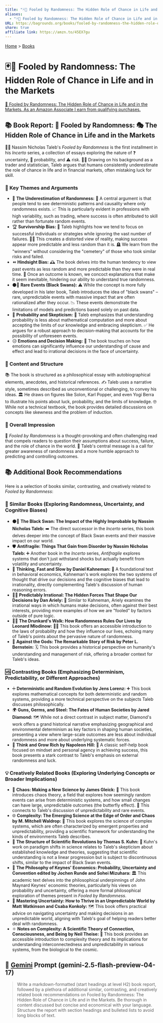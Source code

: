 ```yaml
---
title: "🃏🎲 Fooled by Randomness: The Hidden Role of Chance in Life and in the Markets"
aliases:
  - "🃏🎲 Fooled by Randomness: The Hidden Role of Chance in Life and in the Markets"
URL: https://bagrounds.org/books/fooled-by-randomness-the-hidden-role-of-chance-in-life-and-in-the-markets
share: true
affiliate link: https://amzn.to/45EX7gu
---
```

[Home](../index.md) > [Books](./index.md)  
# 🃏🎲 Fooled by Randomness: The Hidden Role of Chance in Life and in the Markets  
[🛒 Fooled by Randomness: The Hidden Role of Chance in Life and in the Markets. As an Amazon Associate I earn from qualifying purchases.](https://amzn.to/45EX7gu)  
  
## 📚 Book Report: 🎲 Fooled by Randomness: 🎭 The Hidden Role of Chance in Life and in the Markets  
  
👨‍🏫 Nassim Nicholas Taleb's *Fooled by Randomness* is the first installment in his *Incerto* series, a collection of essays exploring the nature of ❓ uncertainty, 🎰 probability, and ⚠️ risk. 🧑‍💼 Drawing on his background as a trader and statistician, Taleb argues that humans consistently underestimate the role of chance in life and in financial markets, often mistaking luck for skill.  
  
### 🔑 Key Themes and Arguments  
  
* 🎲 **The Underestimation of Randomness:** 🎯 A central argument is that people tend to see deterministic patterns and causality where only randomness exists. 📈 This is particularly evident in professions with high variability, such as trading, where success is often attributed to skill rather than fortunate random events.  
* 🏆 **Survivorship Bias:** 🔎 Taleb highlights how we tend to focus on successful individuals or strategies while ignoring the vast number of failures. 😵‍💫 This creates a distorted view of reality, making success appear more predictable and less random than it is. 🪦 We learn from the "winners" without considering the "cemetery" of those who took similar risks and failed.  
* ⏪ **Hindsight Bias:** 🕰️ The book delves into the human tendency to view past events as less random and more predictable than they were in real time. 🤯 Once an outcome is known, we concoct explanations that make it seem inevitable, hindering our ability to understand true randomness.  
* ⚫🦢 **Rare Events (Black Swans):** ⚠️ While the concept is more fully developed in his later book, Taleb introduces the idea of "black swans" – rare, unpredictable events with massive impact that are often rationalized after they occur. 📉 These events demonstrate the limitations of models and predictions based solely on past data.  
* 🔢 **Probability and Skepticism:** 🤔 Taleb emphasizes that understanding probability is less about mathematical computation and more about accepting the limits of our knowledge and embracing skepticism. ✅ He argues for a robust approach to decision-making that accounts for the possibility of unforeseen events.  
* 😥 **Emotions and Decision Making:** 🧠 The book touches on how emotions can significantly influence our understanding of cause and effect and lead to irrational decisions in the face of uncertainty.  
  
### 📃 Content and Structure  
  
📚 The book is structured as a philosophical essay with autobiographical elements, anecdotes, and historical references. ✍️ Taleb uses a narrative style, sometimes described as unconventional or challenging, to convey his ideas. 🏛️ He draws on figures like Solon, Karl Popper, and even Yogi Berra to illustrate his points about luck, probability, and the limits of knowledge. 🤓 While not a technical textbook, the book provides detailed discussions on concepts like skewness and the problem of induction.  
  
### 💭 Overall Impression  
  
📖 *Fooled by Randomness* is a thought-provoking and often challenging read that compels readers to question their assumptions about success, failure, and the role of chance in the world. 📣 Taleb's central message is a call for greater awareness of randomness and a more humble approach to predicting and controlling outcomes.  
  
## 📚 Additional Book Recommendations  
  
Here is a selection of books similar, contrasting, and creatively related to *Fooled by Randomness*:  
  
### 🤝 Similar Books (Exploring Randomness, Uncertainty, and Cognitive Biases)  
  
* ⚫🦢 **The Black Swan: The Impact of the Highly Improbable by Nassim Nicholas Taleb:** ➡️ The direct successor in the *Incerto* series, this book delves deeper into the concept of Black Swan events and their massive impact on our world.  
* 🛡️ **Antifragile: Things That Gain from Disorder by Nassim Nicholas Taleb:** ➕ Another book in the *Incerto* series, *Antifragile* explores systems that don't just withstand shocks but actually benefit from volatility and uncertainty.  
* 🧠 **Thinking, Fast and Slow by Daniel Kahneman:** 🧱 A foundational text in behavioral economics, Kahneman's work explores the two systems of thought that drive our decisions and the cognitive biases that lead to irrationality, directly complementing Taleb's discussion of human reasoning errors.  
* 😵‍💫 **Predictably Irrational: The Hidden Forces That Shape Our Decisions by Dan Ariely:** 👯 Similar to Kahneman, Ariely examines the irrational ways in which humans make decisions, often against their best interests, providing more examples of how we are "fooled" by factors outside of pure logic.  
* 🚶‍♂️ **The Drunkard's Walk: How Randomness Rules Our Lives by Leonard Mlodinow:** 🚶‍♀️ This book offers an accessible introduction to the laws of probability and how they influence our lives, echoing many of Taleb's points about the pervasive nature of randomness.  
* 📜 **Against the Gods: The Remarkable Story of Risk by Peter L. Bernstein:** 🗓️ This book provides a historical perspective on humanity's understanding and management of risk, offering a broader context for Taleb's ideas.  
  
### 🆚 Contrasting Books (Emphasizing Determinism, Predictability, or Different Approaches)  
  
* ➗ **Deterministic and Random Evolution by Jens Lorenz:** ➕ This book explores mathematical concepts for both deterministic and random systems, providing a more technical perspective on the subjects Taleb discusses philosophically.  
* 🌍 **Guns, Germs, and Steel: The Fates of Human Societies by Jared Diamond:** 🗺️ While not a direct contrast in subject matter, Diamond's work offers a grand historical narrative emphasizing geographical and environmental determinism as key factors in shaping human societies, presenting a view where large-scale outcomes are less about individual randomness and more about underlying systematic forces.  
* 🙏 **Think and Grow Rich by Napoleon Hill:** 🥇 A classic self-help book focused on mindset and personal agency in achieving success, this book presents a stark contrast to Taleb's emphasis on external randomness and luck.  
  
### 💡 Creatively Related Books (Exploring Underlying Concepts or Broader Implications)  
  
* 🦋 **Chaos: Making a New Science by James Gleick:** 🔬 This book introduces chaos theory, a field that explores how seemingly random events can arise from deterministic systems, and how small changes can have large, unpredictable outcomes (the butterfly effect). 🔗 This connects to Taleb's discussion of unpredictability and rare events.  
* 🌐 **Complexity: The Emerging Science at the Edge of Order and Chaos by M. Mitchell Waldrop:** 🤯 This book explores the science of complex systems, which are often characterized by emergent properties and unpredictability, providing a scientific framework for understanding the kinds of environments Taleb describes.  
* 🔄 **The Structure of Scientific Revolutions by Thomas S. Kuhn:** 🔭 Kuhn's work on paradigm shifts in science relates to Taleb's skepticism about established knowledge and theories, suggesting that scientific understanding is not a linear progression but is subject to discontinuous shifts, similar to the impact of Black Swan events.  
* 📜 **The Philosophy of Keynes' Economics: Probability, Uncertainty and Convention edited by Jochen Runde and Sohei Mizuhara:** 🏛️ This academic text delves into the philosophical underpinnings of John Maynard Keynes' economic theories, particularly his views on probability and uncertainty, offering a more formal philosophical exploration of themes present in *Fooled by Randomness*.  
* 🧭 **Mastering Uncertainty: How to Thrive in an Unpredictable World by Matt Watkinson and Csaba Konkoly:** 🗺️ This book offers practical advice on navigating uncertainty and making decisions in an unpredictable world, aligning with Taleb's goal of helping readers better deal with randomness.  
* ⚛️ **Notes on Complexity: A Scientific Theory of Connection, Consciousness, and Being by Neil Theise:** 🔗 This book provides an accessible introduction to complexity theory and its implications for understanding interconnectedness and unpredictability in various systems, from the biological to the cosmic.  
  
## 💬 [Gemini](../software/gemini.md) Prompt (gemini-2.5-flash-preview-04-17)  
> Write a markdown-formatted (start headings at level H2) book report, followed by a plethora of additional similar, contrasting, and creatively related book recommendations on Fooled by Randomness: The Hidden Role of Chance in Life and in the Markets. Be thorough in content discussed but concise and economical with your language. Structure the report with section headings and bulleted lists to avoid long blocks of text.
